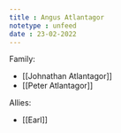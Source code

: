 ```yaml
---
title : Angus Atlantagor
notetype : unfeed
date : 23-02-2022
---
```


Family: 
- [[Johnathan Atlantagor]]
- [[Peter Atlantagor]]

Allies:
- [[Earl]]